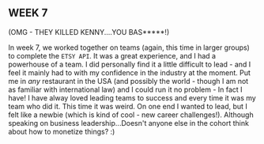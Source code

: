 ## WEEK 7
(OMG - THEY KILLED KENNY....YOU BAS*****!)

In week 7, we worked together on teams (again, this time in larger groups) to complete the `ETSY API`. It was a great experience, and I had a powerhouse of a team. I did personally find it a little difficult to lead - and I feel it mainly had to with my confidence in the industry at the moment. Put me in _any_ restaurant in the USA (and possibly the world - though I am not as familiar with international law) and I could run it no problem - In fact I have! I have alway loved leading teams to success and every time it was my team who did it. This time it was weird. On one end I wanted to lead, but I felt like a newbie (which is kind of cool - new career challenges!). Although speaking on business leadership...Doesn't anyone else in the cohort think about how to monetize things? :)
